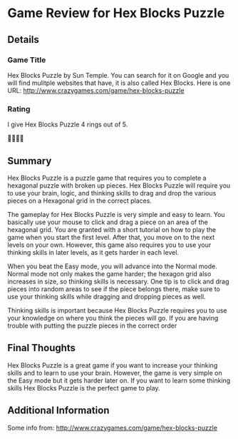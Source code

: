 # Game Review for Hex Blocks Puzzle

## Details

### Game Title
Hex Blocks Puzzle by Sun Temple. You can search for it on Google and you will find mulitple websites that have, it is also called Hex Blocks. Here is one URL: http://www.crazygames.com/game/hex-blocks-puzzle

### Rating
I give Hex Blocks Puzzle 4 rings out of 5.

:ring::ring::ring::ring:

## Summary
Hex Blocks Puzzle is a puzzle game that requires you to complete a hexagonal puzzle with broken up pieces. Hex Blocks Puzzle will require you to use your brain, logic, and thinking skills to drag and drop the various pieces on a Hexagonal grid in the correct places.

The gameplay for Hex Blocks Puzzle is very simple and easy to learn. You basically use your mouse to click and drag a piece on an area of the hexagonal grid. You are granted with a short tutorial on how to play the game when you start the first level. After that, you move on to the next levels on your own. However, this game also requires you to use your thinking skills in later levels, as it gets harder in each level.

When you beat the Easy mode, you will advance into the Normal mode. Normal mode not only makes the game harder; the hexagon grid also increases in size, so thinking skills is necessary. One tip is to click and drag pieces into random areas to see if the piece belongs there, make sure to use your thinking skills while dragging and dropping pieces as well.

Thinking skills is important because Hex Blocks Puzzle requires you to use your knowledge on where you think the pieces will go. If you are having trouble with putting the puzzle pieces in the correct order

## Final Thoughts
Hex Blocks Puzzle is a great game if you want to increase your thinking skills and to learn to use your brain. However, the game is very simple on the Easy mode but it gets harder later on. If you want to learn some thinking skills Hex Blocks Puzzle is the perfect game to play.

## Additional Information
Some info from: http://www.crazygames.com/game/hex-blocks-puzzle
